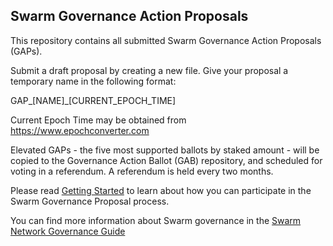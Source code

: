 ## Swarm Governance Action Proposals

This repository contains all submitted Swarm Governance Action Proposals (GAPs).

Submit a draft proposal by creating a new file. Give your proposal a temporary name in the following format:

GAP_[NAME]_[CURRENT_EPOCH_TIME]

Current Epoch Time may be obtained from https://www.epochconverter.com

Elevated GAPs - the five most supported ballots by staked amount - will be copied to the Governance Action Ballot (GAB) repository, and scheduled for voting in a referendum. A referendum is held every two months.

Please read [Getting Started](https://github.com/swarmfund/networkgovernance/blob/master/docs/getting-started.md) to learn about how you can participate in the Swarm Governance Proposal process.

You can find more information about Swarm governance in the [Swarm Network Governance Guide](https://docs.swarmnetwork.org)
